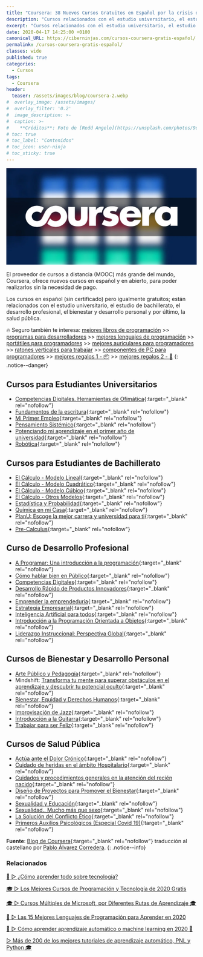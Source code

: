 ```yaml
---
title: "Coursera: 38 Nuevos Cursos Gratuitos en Español por la crisis del Coronavirus"
description: "Cursos relacionados con el estudio universitario, el estudio de bachillerato, el desarrollo profesional, el bienestar y desarrollo personal y por último, la salud pública."
excerpt: "Cursos relacionados con el estudio universitario, el estudio de bachillerato, el desarrollo profesional, el bienestar y desarrollo personal y por último, la salud pública."
date: 2020-04-17 14:25:00 +0100
canonical_URL: https://ciberninjas.com/cursos-coursera-gratis-español/
permalink: /cursos-coursera-gratis-español/
classes: wide
published: true
categories:
  - Cursos
tags:
  - Coursera
header:
  teaser: /assets/images/blog/coursera-2.webp
#  overlay_image: /assets/images/
#  overlay_filter: '0.2'
#  image_description: >-
#  caption: >-
#    **Créditos**: Foto de [Redd Angelo](https://unsplash.com/photos/9o8YdYGTT64) en [Unsplash](https://unsplash.com/@reddangelo)
# toc: true
# toc_label: "Contenidos"
# toc_icon: user-ninja
# toc_sticky: true
---
```


![Cursos relacionados con el estudio universitario, el estudio de bachillerato, el desarrollo profesional, el bienestar y desarrollo personal y por último, la salud pública](/assets/images/blog/coursera-2.webp "Cursos relacionados con el estudio universitario, el estudio de bachillerato, el desarrollo profesional, el bienestar y desarrollo personal y por último, la salud pública")

El proveedor de cursos a distancia (MOOC) más grande del mundo, Coursera, ofrece nuevos cursos en español y en abierto, para poder realizarlos sin la necesidad de pago.

Los cursos en español (sin certificado) pero igualmente gratuitos;  están relacionados con el estudio universitario, el estudio de bachillerato, el desarrollo profesional, el bienestar y desarrollo personal y por último, la salud pública.

🔥 Seguro también te interesa: [mejores libros de programación](/programar/) >> [programas para desarrolladores](/mejores-editores-texto/) >> [mejores lenguajes de programación](/15-mejores-lenguajes-programacion/) >> [portátiles para programadores]() >> [mejores auriculares para programadores](/auriculares-dise%C3%B1o/) >> [ratones verticales para trabajar](/teclados-ratones-dise%C3%B1o/) >> [componentes de PC para programadores](/ordenadores-componentes/) >> [mejores regalos 1 - 📦](/black-friday-amazon/) >> [mejores regalos 2 - 🎁](/prime-day-amazon/)
{: .notice--danger}

## **Cursos para Estudiantes Universitarios**

- [Competencias Digitales. Herramientas de Ofimática](https://www.coursera.org/learn/competencias-digitales-ofimatica){:target="_blank" rel="nofollow"}
- [Fundamentos de la escritura](https://www.coursera.org/learn/escritura-esp){:target="_blank" rel="nofollow"}
- [Mi Primer Empleo](https://www.coursera.org/learn/mi-primer-empleo){:target="_blank" rel="nofollow"}
- [Pensamiento Sistémico](https://www.coursera.org/learn/pensamiento-sistemico){:target="_blank" rel="nofollow"}
- [Potenciando mi aprendizaje en el primer año de universidad](https://www.coursera.org/learn/potenciando-aprendizaje){:target="_blank" rel="nofollow"}
- [Robótica](https://www.coursera.org/learn/robotica-inicial){:target="_blank" rel="nofollow"}

## **Cursos para Estudiantes de Bachillerato**

- [El Cálculo - Modelo Lineal](https://www.coursera.org/learn/calculo-1){:target="_blank" rel="nofollow"}
- [El Cálculo - Modelo Cuadrático](https://www.coursera.org/learn/calculo-2){:target="_blank" rel="nofollow"}
- [El Cálculo - Modelo Cúbico](https://www.coursera.org/learn/calculo-3){:target="_blank" rel="nofollow"}
- [El Cálculo - Otros Modelos](https://www.coursera.org/learn/calculo-4){:target="_blank" rel="nofollow"}
- [Estadística y Probabilidad](https://www.coursera.org/learn/estadistica-probabilidad){:target="_blank" rel="nofollow"}
- [Química en mi Casa](https://www.coursera.org/learn/quimica-en-mi-casa){:target="_blank" rel="nofollow"}
- [PlanU: Escoge la mejor carrera y universidad para ti](https://www.coursera.org/learn/escoger-carrera-y-universidad){:target="_blank" rel="nofollow"}
- [Pre-Calculus](https://www.coursera.org/learn/introduccion-al-calculo){:target="_blank" rel="nofollow"}

## **Curso de Desarrollo Profesional**

- [A Programar: Una introducción a la programación](https://www.coursera.org/learn/a-programar){:target="_blank" rel="nofollow"}
- [Cómo hablar bien en Público](https://www.coursera.org/learn/competencias-digitales-ofimatica){:target="_blank" rel="nofollow"}
- [Competencias Digitales](https://www.coursera.org/learn/competencias-digitales-ofimatica){:target="_blank" rel="nofollow"}
- [Desarrollo Rápido de Productos Innovadores](https://www.coursera.org/learn/innovacion){:target="_blank" rel="nofollow"}
- [Emprender la emprendeduría](https://www.coursera.org/learn/emprender){:target="_blank" rel="nofollow"}
- [Estrategia Empresarial](https://www.coursera.org/learn/estrategia-empresarial){:target="_blank" rel="nofollow"}
- [Inteligencia Artificial para todos](https://www.coursera.org/learn/ai-for-everyone-es){:target="_blank" rel="nofollow"}
- [Introducción a la Programación Orientada a Objetos](https://www.coursera.org/learn/introduccion-programacion-java){:target="_blank" rel="nofollow"}
- [Liderazgo Instruccional: Perspectiva Global](https://www.coursera.org/learn/liderazgo-educativo){:target="_blank" rel="nofollow"}

## **Cursos de Bienestar y Desarrollo Personal**

- [Arte Público y Pedagogía](https://www.coursera.org/learn/arte-publico-pedagogia){:target="_blank" rel="nofollow"}
- Mindshift: [Transforma tu mente para superar obstáculos en el aprendizaje y descubrir tu potencial oculto](https://www.coursera.org/learn/mindshift-transforma-mente){:target="_blank" rel="nofollow"}
- [Bienestar, Equidad y Derechos Humanos](https://www.coursera.org/learn/bienestar-equidad-derechos-humanos){:target="_blank" rel="nofollow"}
- [Improvisación de Jazz](https://www.coursera.org/learn/improvisacion-de-jazz){:target="_blank" rel="nofollow"}
- [Introducción a la Guitarra](https://www.coursera.org/learn/guitarra){:target="_blank" rel="nofollow"}
- [Trabajar para ser Feliz](https://www.coursera.org/learn/familia-trabajo-sociedad){:target="_blank" rel="nofollow"}

## **Cursos de Salud Pública**

- [Actúa ante el Dolor Crónico](https://www.coursera.org/learn/actua-dolor-cronico){:target="_blank" rel="nofollow"}
- [Cuidado de heridas en el ámbito Hospitalario](https://www.coursera.org/learn/cuidado-heridas){:target="_blank" rel="nofollow"}
- [Cuidados y procedimientos generales en la atención del recién nacido](https://www.coursera.org/learn/cuidados-del-recien-nacido){:target="_blank" rel="nofollow"}
- [Diseño de Proyectos para Promover el Bienestar](https://www.coursera.org/learn/diseno-proyectos-promocion-bienestar){:target="_blank" rel="nofollow"}
- [Sexualidad y Educación](https://www.coursera.org/learn/sexualidad-y-educacion){:target="_blank" rel="nofollow"}
- [Sexualidad.. Mucho más que sexo](https://www.coursera.org/learn/sexualidad){:target="_blank" rel="nofollow"}
- [La Solución del Conflicto Ético](https://www.coursera.org/learn/etica){:target="_blank" rel="nofollow"}
- [Primeros Auxilios Psicológicos (Especial Covid 19)](https://www.coursera.org/learn/pap-covid19){:target="_blank" rel="nofollow"}

**Fuente**\: [Blog de Coursera](https://blog.coursera.org/coursera-together-free-online-learning-during-covid-19/ "Blog de Coursera: Aprendizaje en línea gratuito durante el COVID-19"){:target="_blank" rel="nofollow"} traducci&oacute;n al castellano por [Pablo &Aacute;lvarez Corredera](https://kutt.it/ciberninjast).
{: .notice--info}

### Relacionados

[🥇 ▷ ¿Cómo aprender todo sobre tecnología?](/aprender/)

[🎓 ▷ Los Mejores Cursos de Programación y Tecnología de 2020 Gratis](/cursos-tecnologia/)

[🎓 ▷ Cursos Múltiples de Microsoft, por Diferentes Rutas de Aprendizaje 🎓](/cursos-tecnologia-microsoft/)

[🥇 ▷ Las 15 Mejores Lenguajes de Programación para Aprender en 2020](/programar/)

[🥇 ▷ Cómo aprender aprendizaje automático o machine learning en 2020 🤖](/que-aprender-sobre-machine-learning-2020/)

[▷ Más de 200 de los mejores tutoriales de aprendizaje automático, PNL y Python 🎓](/aprendizaje-automatico-cursos-ingles/)
